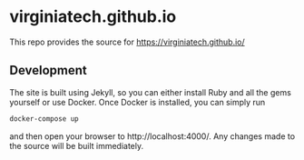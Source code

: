 # virginiatech.github.io

This repo provides the source for https://virginiatech.github.io/


## Development

The site is built using Jekyll, so you can either install Ruby and all the gems yourself or use Docker. Once Docker is installed, you can simply run

```bash
docker-compose up
```

and then open your browser to http://localhost:4000/.  Any changes made to the source will be built immediately.

